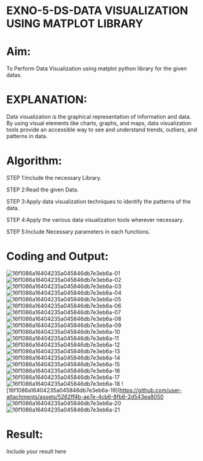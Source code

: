 # EXNO-5-DS-DATA VISUALIZATION USING MATPLOT LIBRARY

# Aim:
  To Perform Data Visualization using matplot python library for the given datas.

# EXPLANATION:
Data visualization is the graphical representation of information and data. By using visual elements like charts, graphs, and maps, data visualization tools provide an accessible way to see and understand trends, outliers, and patterns in data.

# Algorithm:
STEP 1:Include the necessary Library.

STEP 2:Read the given Data.

STEP 3:Apply data visualization techniques to identify the patterns of the data.

STEP 4:Apply the various data visualization tools wherever necessary.

STEP 5:Include Necessary parameters in each functions.

# Coding and Output:
![16f1086a16404235a045846db7e3eb6a-01](https://github.com/user-attachments/assets/36e18f13-d5b8-4cfe-9e93-9efd026f137d)
![16f1086a16404235a045846db7e3eb6a-02](https://github.com/user-attachments/assets/90bef7c1-4c28-4e01-828f-2d2f667aa1c3)
![16f1086a16404235a045846db7e3eb6a-03](https://github.com/user-attachments/assets/c7c819c2-fff3-4678-93a1-4f2736aa0d83)
![16f1086a16404235a045846db7e3eb6a-04](https://github.com/user-attachments/assets/a252e8c0-9492-4c27-8dbe-d2b23e6c4125)
![16f1086a16404235a045846db7e3eb6a-05](https://github.com/user-attachments/assets/43846319-e673-4280-8c9b-8a8ae784ed57)
![16f1086a16404235a045846db7e3eb6a-06](https://github.com/user-attachments/assets/10cae3aa-12d5-49cf-8171-66b40f99c7bc)
![16f1086a16404235a045846db7e3eb6a-07](https://github.com/user-attachments/assets/ad1f4875-35d3-4340-876e-b61adf9275b6)
![16f1086a16404235a045846db7e3eb6a-08](https://github.com/user-attachments/assets/8ec3b1b5-3785-43e1-a55c-a52f70242b56)
![16f1086a16404235a045846db7e3eb6a-09](https://github.com/user-attachments/assets/f783492b-de5d-442b-940f-b32ae3070428)
![16f1086a16404235a045846db7e3eb6a-10](https://github.com/user-attachments/assets/3e9d8c8b-6cd1-4543-85bb-435514d4f34f)
![16f1086a16404235a045846db7e3eb6a-11](https://github.com/user-attachments/assets/159a2137-9df4-4482-b578-68b0b633a28f)
![16f1086a16404235a045846db7e3eb6a-12](https://github.com/user-attachments/assets/d3b18d9d-94a0-4055-859d-5d73b8b7ab73)
![16f1086a16404235a045846db7e3eb6a-13](https://github.com/user-attachments/assets/55b6953d-412b-44fb-b2c5-fa7a28a6b3e3)
![16f1086a16404235a045846db7e3eb6a-14](https://github.com/user-attachments/assets/7f95012c-f39e-431d-9054-ddfe726084b0)
![16f1086a16404235a045846db7e3eb6a-15](https://github.com/user-attachments/assets/87b038d3-6c6f-432c-bf7f-60952cc3bd52)
![16f1086a16404235a045846db7e3eb6a-16](https://github.com/user-attachments/assets/950ad386-b529-4884-bde7-c8d4c2a3aa71)
![16f1086a16404235a045846db7e3eb6a-17](https://github.com/user-attachments/assets/5d398e9a-8440-4212-8def-1c3ed34bb1fa)
![16f1086a16404235a045846db7e3eb6a-18](https://github.com/user-attachments/assets/a2f24b5b-d162-4044-a80d-cb6149185a88)
![16f1086a16404235a045846db7e3eb6a-19](https://github.com/user-attachments/assets/5262ff4b-ae7e-4cb6-8fb6-2d543ea8050
![16f1086a16404235a045846db7e3eb6a-20](https://github.com/user-attachments/assets/54b5dc03-d316-400e-a563-dea481b1950d)
![16f1086a16404235a045846db7e3eb6a-21](https://github.com/user-attachments/assets/75fa947d-3503-455c-a019-e1748f48b7a3)




# Result:
 Include your result here
